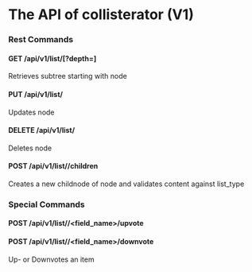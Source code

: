 The API of collisterator (V1)
=============================

### Rest Commands

#### GET /api/v1/list/<id>[?depth=<depth>]

Retrieves subtree starting with node <id>

#### PUT /api/v1/list/<id>

Updates node <id>

#### DELETE /api/v1/list/<id>

Deletes node <id>

#### POST /api/v1/list/<id>/children

Creates a new childnode of node <id> and validates content against list_type

### Special Commands

#### POST /api/v1/list/<id>/<field_name>/upvote
#### POST /api/v1/list/<id>/<field_name>/downvote

Up- or Downvotes an item





